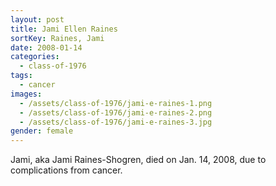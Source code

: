 ```yaml
---
layout: post
title: Jami Ellen Raines
sortKey: Raines, Jami
date: 2008-01-14
categories:
  - class-of-1976
tags:
  - cancer
images:
  - /assets/class-of-1976/jami-e-raines-1.png
  - /assets/class-of-1976/jami-e-raines-2.png
  - /assets/class-of-1976/jami-e-raines-3.jpg
gender: female
---
```

Jami, aka Jami Raines-Shogren, died on Jan. 14, 2008, due to complications from cancer. 
